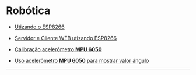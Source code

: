 # Robótica

* [Utizando o ESP8266](Documentos/ESP8266.pdf "Dados técnicos básicos para uso do ESP8266")

* [Servidor e Cliente WEB utizando ESP8266](ESP8266/Arduino%20IDE/WEB "Configuração e utilização WEB ESP8266 Arduino IDE")

* [Calibração acelerômetro **MPU 6050**](ESP8266/Arduino%20IDE/Acelerometro-Calibrar "Calibração e utilização **MPU6050** Arduino IDE")
* [Uso acelerômetro **MPU 6050** para mostrar valor ângulo](ESP8266/Arduino%20IDE/Acelerometro-Angulo "Utilização **MPU6050** Arduino IDE para mostrar valor de um ângulo em relação a horizontal")

------
    
